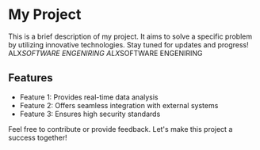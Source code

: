 # My Project

This is a brief description of my project. It aims to solve a specific problem by utilizing innovative technologies. Stay tuned for updates and progress!
ALX*SOFTWARE ENGENIRING
ALX*SOFTWARE ENGENIRING

## Features

- Feature 1: Provides real-time data analysis
- Feature 2: Offers seamless integration with external systems
- Feature 3: Ensures high security standards

Feel free to contribute or provide feedback. Let's make this project a success together!
